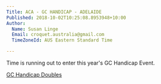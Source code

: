 ```yaml
---
Title: ACA - GC HANDICAP - ADELAIDE
Published: 2018-10-02T10:25:08.8953948+10:00
Author:
  Name: Susan Linge
  Email: croquet.australia@gmail.com
  TimeZoneId: AUS Eastern Standard Time

---
```

Time is running out to enter this year's GC Handicap Event. 

[GC Handicap Doubles](/2018Flyer-GC-HandicapAdelaide-final.word)